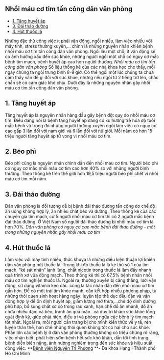 ## Nhồi máu cơ tim tấn công dân văn phòng

  * [1. Tăng huyết áp](https://bvnguyentriphuong.com.vn/benh-nghe-nghiep/nhoi-mau-co-tim-tan-cong-dan-van-phong#1-tng-huyt-p)
  * [3. Đái tháo đường](https://bvnguyentriphuong.com.vn/benh-nghe-nghiep/nhoi-mau-co-tim-tan-cong-dan-van-phong#3-i-tho-ng)
  * [4. Hút thuốc lá](https://bvnguyentriphuong.com.vn/benh-nghe-nghiep/nhoi-mau-co-tim-tan-cong-dan-van-phong#4-ht-thuc-l)


Những đặc thù công việc ít phải vận động, ngồi nhiều, làm việc nhiều với máy tính, stress thường xuyên,… chính là những nguyên nhân khiến bệnh nhồi máu cơ tim tấn công dân văn phòng.
Ngồi lâu một chỗ, ít vận động sẽ có ảnh hưởng xấu đến sức khỏe, những người ngồi một chỗ có nguy cơ mắc bệnh tim mạch, bệnh huyết áp cao hơn người thường.
_Nhồi máu cơ tim tấn công dân văn phòng_
Số liệu thống kê của các nhà khoa học cho thấy, mỗi ngày chúng ta ngồi trung bình 8-9 giờ. Có thể ngồi một lúc chúng ta chưa cảm thấy vấn đề gì đối với sức khỏe, nhưng nếu ngồi từ 2 tiếng trở lên, chắc chắn sẽ có cảm giác khó chịu. Dưới đây là những nguyên nhân gây nhồi máu cơ tim tấn công dân văn phòng.
## **1. Tăng huyết áp**
Tăng huyết áp là nguyên nhân hàng đầu gây bệnh đột quỵ do nhồi máu cơ tim. Điều đáng nói là bệnh tăng huyết áp đang có xu hướng trẻ hóa độ tuổi mắc bệnh và trong đó những người thường xuyên ngồi làm việc có nguy cơ cao gấp 3 lần đối với nam giới và 6 lần đối với nữ giới. Mỗi năm có hơn 15 triệu người tăng huyết áp tử vong vì nhồi máu cơ tim.
## **2. Béo phì**
Béo phì cũng là nguyên nhân chính dẫn đến nhồi máu cơ tim. Người béo phì có nguy cơ mắc nhồi máu cơ tim cao hơn 40% so với những người bình thường. Theo thống kê trên thế giới hơn 19,5 triệu người béo phì chết vì nhồi máu cơ tim mỗi năm.
## **3. Đái tháo đường**
Dân văn phòng là đối tượng dễ bị bệnh đái tháo đường tấn công do chế độ ăn uống không hợp lý, ăn nhiều chất béo và đường. Theo thống kê của các chuyên gia tim mạch, cứ 5 người nhồi máu cơ tim thì có 2 người mắc bệnh đái tháo đường. Ở Việt Nam số người đái tháo đường bị nhồi máu cơ tim là hơn 70%.
_Dân văn phòng có nguy cơ cao mắc bệnh đái tháo đường – một trong những nguyên nhân gây nhồi máu cơ tim_
## **4. Hút thuốc lá**
Làm việc với máy tính nhiều, thức khuya là những điều kiện thuận lợi khiến dân văn phòng hút thuốc lá. Trong khi đó thuốc lá là kẻ thù số 1 của tim mạch, “kẻ sát nhân” lạnh lùng, chất nicotin trong thuốc lá làm đẩy nhanh quá trình xơ vữa động mạch. Theo thống kê thì có 67,5% bệnh nhân nhồi máu cơ tim nghiện thuốc lá.
Ngoài ra, thường xuyên bị căng thẳng, lười vận động, sử dụng vitamin kéo dài…cũng là tác nhân dẫn đến nhồi máu cơ tim gần hơn.
Để có một trái tim khỏe mạnh, cần kết hợp nhiều phương pháp, từ những thói quen sinh hoạt hàng ngày: luyện tập thể dục đều đặn và vận động hợp lý để ổn định huyết áp, giảm lượng mỡ thừa,…chế độ dinh dưỡng phù hợp, bổ sung chất xơ có trong rau xanh, hạn chế đồ ăn nhanh, đồ ăn chứa nhiều đạm và béo, tránh ăn quá mặn…và duy trì khám sức khỏe tổng quát định kỳ, giúp phát hiện, điều trị và phòng ngừa các bệnh lý tim mạch tốt nhất. Ngoài ra, mỗi người cần trang bị cho mình kiến thức về y tế, rèn luyện thân thể, hạn chế những thói quen không tốt có hại cho sức khỏe.
Phần lớn các bệnh lý ở dân văn phòng thường không có triệu chứng rõ ràng, việc nhận biết, phát hiện sớm bệnh hết sức khó khăn, dẫn tới tình trạng bệnh diễn biến nặng, ảnh hưởng nghiêm trọng đến sức khỏe và hiệu suất công việc.
**[Bệnh viện Nguyễn Tri Phương](https://bvnguyentriphuong.com.vn/) **- Đa khoa Hạng I Thành phố Hồ Chí Minh
